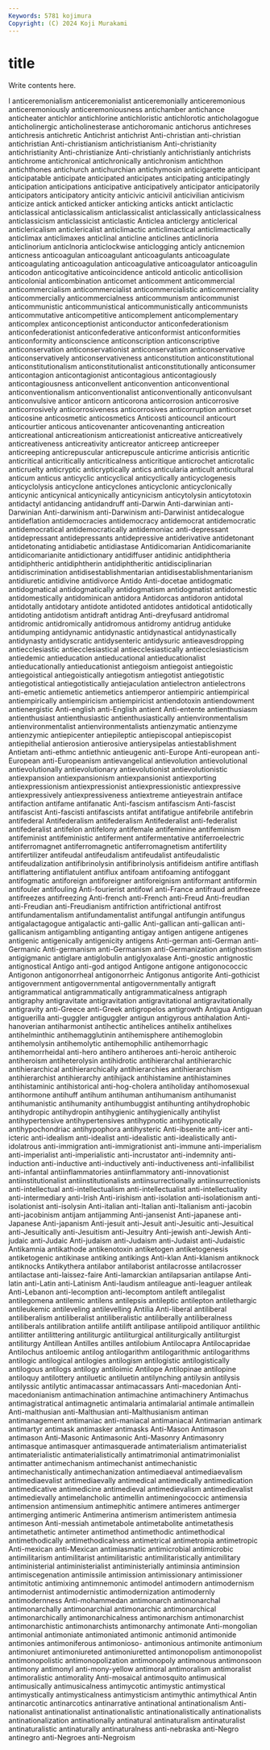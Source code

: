 ```yaml
---
Keywords: 5781 kojimura
Copyright: (C) 2024 Koji Murakami
---
```


# title

Write contents here.



l anticeremonialism anticeremonialist anticeremonially anticeremonious anticeremoniously anticeremoniousness antichamber antichance anticheater
antichlor antichlorine antichloristic antichlorotic anticholagogue anticholinergic anticholinesterase antichoromanic antichorus antichreses
antichresis antichretic Antichrist antichrist Anti-christian anti-christian antichristian Anti-christianism antichristianism Anti-christianity
antichristianity Anti-christianize Anti-christianly antichristianly antichrists antichrome antichronical antichronically antichronism antichthon
antichthones antichurch antichurchian antichymosin anticigarette anticipant anticipatable anticipate anticipated anticipates
anticipating anticipatingly anticipation anticipations anticipative anticipatively anticipator anticipatorily anticipators anticipatory
anticity anticivic anticivil anticivilian anticivism anticize antick anticked anticker anticking
anticks antickt anticlactic anticlassical anticlassicalism anticlassicalist anticlassically anticlassicalness anticlassicism anticlassicist
anticlastic Anticlea anticlergy anticlerical anticlericalism anticlericalist anticlimactic anticlimactical anticlimactically anticlimax
anticlimaxes anticlinal anticline anticlines anticlinoria anticlinorium anticlnoria anticlockwise anticlogging anticly
anticnemion anticness anticoagulan anticoagulant anticoagulants anticoagulate anticoagulating anticoagulation anticoagulative anticoagulator
anticoagulin anticodon anticogitative anticoincidence anticold anticolic anticollision anticolonial anticombination anticomet
anticomment anticommercial anticommercialism anticommercialist anticommercialistic anticommerciality anticommercially anticommercialness anticommunism anticommunist
anticommunistic anticommunistical anticommunistically anticommunists anticommutative anticompetitive anticomplement anticomplementary anticomplex anticonceptionist
anticonductor anticonfederationism anticonfederationist anticonfederative anticonformist anticonformities anticonformity anticonscience anticonscription anticonscriptive
anticonservation anticonservationist anticonservatism anticonservative anticonservatively anticonservativeness anticonstitution anticonstitutional anticonstitutionalism anticonstitutionalist
anticonstitutionally anticonsumer anticontagion anticontagionist anticontagious anticontagiously anticontagiousness anticonvellent anticonvention anticonventional
anticonventionalism anticonventionalist anticonventionally anticonvulsant anticonvulsive anticor anticorn anticorona anticorrosion anticorrosive
anticorrosively anticorrosiveness anticorrosives anticorruption anticorset anticosine anticosmetic anticosmetics Anticosti anticouncil
anticourt anticourtier anticous anticovenanter anticovenanting anticreation anticreational anticreationism anticreationist anticreative
anticreatively anticreativeness anticreativity anticreator anticreep anticreeper anticreeping anticrepuscular anticrepuscule anticrime
anticrisis anticritic anticritical anticritically anticriticalness anticritique anticrochet anticrotalic anticruelty anticryptic
anticryptically antics anticularia anticult anticultural anticum anticus anticyclic anticyclical anticyclically
anticyclogenesis anticyclolysis anticyclone anticyclones anticyclonic anticyclonically anticynic anticynical anticynically anticynicism
anticytolysin anticytotoxin antidactyl antidancing antidandruff anti-Darwin Anti-darwinian anti-Darwinian Anti-darwinism anti-Darwinism
anti-Darwinist antidecalogue antideflation antidemocracies antidemocracy antidemocrat antidemocratic antidemocratical antidemocratically antidemoniac
anti-depressant antidepressant antidepressants antidepressive antiderivative antidetonant antidetonating antidiabetic antidiastase Antidicomarian
Antidicomarianite antidicomarianite antidictionary antidiffuser antidinic antidiphtheria antidiphtheric antidiphtherin antidiphtheritic antidisciplinarian
antidiscrimination antidisestablishmentarian antidisestablishmentarianism antidiuretic antidivine antidivorce Antido Anti-docetae antidogmatic antidogmatical
antidogmatically antidogmatism antidogmatist antidomestic antidomestically antidominican antidora Antidorcas antidoron antidotal
antidotally antidotary antidote antidoted antidotes antidotical antidotically antidoting antidotism antidraft
antidrag Anti-dreyfusard antidromal antidromic antidromically antidromous antidromy antidrug antiduke antidumping
antidynamic antidynastic antidynastical antidynastically antidynasty antidyscratic antidysenteric antidysuric antieavesdropping antiecclesiastic
antiecclesiastical antiecclesiastically antiecclesiasticism antiedemic antieducation antieducational antieducationalist antieducationally antieducationist antiegoism
antiegoist antiegoistic antiegoistical antiegoistically antiegotism antiegotist antiegotistic antiegotistical antiegotistically antiejaculation
antielectron antielectrons anti-emetic antiemetic antiemetics antiemperor antiempiric antiempirical antiempirically antiempiricism
antiempiricist antiendotoxin antiendowment antienergistic Anti-english anti-English antient Anti-entente antienthusiasm antienthusiast
antienthusiastic antienthusiastically antienvironmentalism antienvironmentalist antienvironmentalists antienzymatic antienzyme antienzymic antiepicenter antiepileptic
antiepiscopal antiepiscopist antiepithelial antierosion antierosive antierysipelas antiestablishment Antietam anti-ethmc antiethnic
antieugenic anti-Europe Anti-european anti-European anti-Europeanism antievangelical antievolution antievolutional antievolutionally antievolutionary
antievolutionist antievolutionistic antiexpansion antiexpansionism antiexpansionist antiexporting antiexpressionism antiexpressionist antiexpressionistic antiexpressive
antiexpressively antiexpressiveness antiextreme antieyestrain antiface antifaction antifame antifanatic Anti-fascism antifascism
Anti-fascist antifascist Anti-fascisti antifascists antifat antifatigue antifebrile antifebrin antifederal Antifederalism
antifederalism Antifederalist anti-federalist antifederalist antifelon antifelony antifemale antifeminine antifeminism antifeminist
antifeministic antiferment antifermentative antiferroelectric antiferromagnet antiferromagnetic antiferromagnetism antifertility antifertilizer antifeudal
antifeudalism antifeudalist antifeudalistic antifeudalization antifibrinolysin antifibrinolysis antifideism antifire antiflash antiflattering
antiflatulent antiflux antifoam antifoaming antifoggant antifogmatic antiforeign antiforeigner antiforeignism antiformant
antiformin antifouler antifouling Anti-fourierist antifowl anti-France antifraud antifreeze antifreezes antifreezing
Anti-french anti-French anti-Freud Anti-freudian anti-Freudian anti-Freudianism antifriction antifrictional antifrost antifundamentalism
antifundamentalist antifungal antifungin antifungus antigalactagogue antigalactic anti-gallic Anti-gallican anti-gallican anti-gallicanism
antigambling antiganting antigay antigen antigene antigenes antigenic antigenically antigenicity antigens
Anti-german anti-German anti-Germanic Anti-germanism anti-Germanism anti-Germanization antighostism antigigmanic antiglare antiglobulin
antiglyoxalase Anti-gnostic antignostic antignostical Antigo anti-god antigod Antigone antigone antigonococcic
Antigonon antigonorrheal antigonorrheic Antigonus antigorite Anti-gothicist antigovernment antigovernmental antigovernmentally antigraft
antigrammatical antigrammatically antigrammaticalness antigraph antigraphy antigravitate antigravitation antigravitational antigravitationally antigravity
anti-Greece anti-Greek antigropelos antigrowth Antigua Antiguan antiguerilla anti-guggler antiguggler antigun
antigyrous antihalation Anti-hanoverian antiharmonist antihectic antihelices antihelix antihelixes antihelminthic antihemagglutinin
antihemisphere antihemoglobin antihemolysin antihemolytic antihemophilic antihemorrhagic antihemorrheidal anti-hero antihero antiheroes
anti-heroic antiheroic antiheroism antiheterolysin antihidrotic antihierarchal antihierarchic antihierarchical antihierarchically antihierarchies
antihierarchism antihierarchist antihierarchy antihijack antihistamine antihistamines antihistaminic antihistorical anti-hog-cholera antiholiday
antihomosexual antihormone antihuff antihum antihuman antihumanism antihumanist antihumanistic antihumanity antihumbuggist
antihunting antihydrophobic antihydropic antihydropin antihygienic antihygienically antihylist antihypertensive antihypertensives antihypnotic
antihypnotically antihypochondriac antihypophora antihysteric Anti-ibsenite anti-icer anti-icteric anti-idealism anti-idealist anti-idealistic
anti-idealistically anti-idolatrous anti-immigration anti-immigrationist anti-immune anti-imperialism anti-imperialist anti-imperialistic anti-incrustator anti-indemnity
anti-induction anti-inductive anti-inductively anti-inductiveness anti-infallibilist anti-infantal antiinflammatories antiinflammatory anti-innovationist antiinstitutionalist
antiinstitutionalists antiinsurrectionally antiinsurrectionists anti-intellectual anti-intellectualism anti-intellectualist anti-intellectuality anti-intermediary anti-Irish Anti-irishism
anti-isolation anti-isolationism anti-isolationist anti-isolysin Anti-italian anti-Italian anti-Italianism anti-jacobin anti-jacobinism antijam
antijamming Anti-jansenist Anti-japanese anti-Japanese Anti-japanism Anti-jesuit anti-Jesuit anti-Jesuitic anti-Jesuitical anti-Jesuitically
anti-Jesuitism anti-Jesuitry Anti-jewish anti-Jewish Anti-judaic anti-Judaic Anti-judaism anti-Judaism anti-Judaist anti-Judaistic
Antikamnia antikathode antikenotoxin antiketogen antiketogenesis antiketogenic antikinase antiking antikings Anti-klan
Anti-klanism antiknock antiknocks Antikythera antilabor antilaborist antilacrosse antilacrosser antilactase anti-laissez-faire
Anti-lamarckian antilapsarian antilapse Anti-latin anti-Latin anti-Latinism Anti-laudism antileague anti-leaguer antileak
Anti-Lebanon anti-lecomption anti-lecomptom antileft antilegalist antilegomena antilemic antilens antilepsis antileptic
antilepton antilethargic antileukemic antileveling antilevelling Antilia Anti-liberal antiliberal antiliberalism antiliberalist
antiliberalistic antiliberally antiliberalness antiliberals antilibration antilife antilift antilipase antilipoid antiliquor
antilithic antilitter antilittering antiliturgic antiliturgical antiliturgically antiliturgist antiliturgy Antillean Antilles
antilles antilobium Antilocapra Antilocapridae Antilochus antiloemic antilog antilogarithm antilogarithmic antilogarithms
antilogic antilogical antilogies antilogism antilogistic antilogistically antilogous antilogs antilogy antiloimic
Antilope Antilopinae antilopine antiloquy antilottery antiluetic antiluetin antilynching antilysin antilysis
antilyssic antilytic antimacassar antimacassars Anti-macedonian Anti-macedonianism antimachination antimachine antimachinery Antimachus
antimagistratical antimagnetic antimalaria antimalarial antimale antimallein Anti-malthusian anti-Malthusian anti-Malthusianism antiman
antimanagement antimaniac anti-maniacal antimaniacal Antimarian antimark antimartyr antimask antimasker antimasks
Anti-Mason Antimason antimason Anti-Masonic Antimasonic Anti-Masonry Antimasonry antimasque antimasquer antimasquerade
antimaterialism antimaterialist antimaterialistic antimaterialistically antimatrimonial antimatrimonialist antimatter antimechanism antimechanist antimechanistic
antimechanistically antimechanization antimediaeval antimediaevalism antimediaevalist antimediaevally antimedical antimedically antimedication antimedicative
antimedicine antimedieval antimedievalism antimedievalist antimedievally antimelancholic antimellin antimeningococcic antimensia antimension
antimensium antimephitic antimere antimeres antimerger antimerging antimeric Antimerina antimerism antimeristem
antimesia antimeson Anti-messiah antimetabole antimetabolite antimetathesis antimetathetic antimeter antimethod antimethodic
antimethodical antimethodically antimethodicalness antimetrical antimetropia antimetropic Anti-mexican anti-Mexican antimiasmatic antimicrobial
antimicrobic antimilitarism antimilitarist antimilitaristic antimilitaristically antimilitary antiministerial antiministerialist antiministerially antiminsia
antiminsion antimiscegenation antimissile antimission antimissionary antimissioner antimitotic antimixing antimnemonic antimodel
antimodern antimodernism antimodernist antimodernistic antimodernization antimodernly antimodernness Anti-mohammedan antimonarch antimonarchal
antimonarchally antimonarchial antimonarchic antimonarchical antimonarchically antimonarchicalness antimonarchism antimonarchist antimonarchistic antimonarchists
antimonarchy antimonate Anti-mongolian antimonial antimoniate antimoniated antimonic antimonid antimonide antimonies
antimoniferous antimonioso- antimonious antimonite antimonium antimoniuret antimoniureted antimoniuretted antimonopolism antimonopolist
antimonopolistic antimonopolization antimonopoly antimonous antimonsoon antimony antimonyl anti-mony-yellow antimoral antimoralism
antimoralist antimoralistic antimorality Anti-mosaical antimosquito antimusical antimusically antimusicalness antimycotic antimystic
antimystical antimystically antimysticalness antimysticism antimythic antimythical Antin antinarcotic antinarcotics antinarrative
antinational antinationalism Anti-nationalist antinationalist antinationalistic antinationalistically antinationalists antinationalization antinationally antinatural
antinaturalism antinaturalist antinaturalistic antinaturally antinaturalness anti-nebraska anti-Negro antinegro anti-Negroes anti-Negroism
